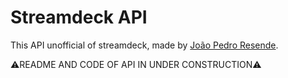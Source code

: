 # Streamdeck API
This API unofficial of streamdeck, made by [João Pedro Resende](jpres.dev).

⚠️README AND CODE OF API IN UNDER CONSTRUCTION⚠️